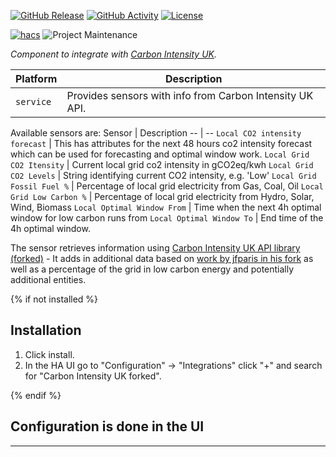 [![GitHub Release][releases-shield]][releases]
[![GitHub Activity][commits-shield]][commits]
[![License][license-shield]](LICENSE)

[![hacs][hacsbadge]][hacs]
![Project Maintenance][maintenance-shield]

_Component to integrate with [Carbon Intensity UK][carbon_intensity_uk]._

Platform | Description
-- | --
`service` | Provides sensors with info from Carbon Intensity UK API.

Available sensors are:
Sensor | Description
-- | --
`Local CO2 intensity forecast` | This has attributes for the next 48 hours co2 intensity forecast which can be used for forecasting and optimal window work. 
`Local Grid CO2 Itensity` | Current local grid co2 intensity in gCO2eq/kwh
`Local Grid CO2 Levels` | String identifying current CO2 intensity, e.g. 'Low'
`Local Grid Fossil Fuel %` | Percentage of local grid electricity from Gas, Coal, Oil
`Local Grid Low Carbon %` | Percentage of local grid electricity from Hydro, Solar, Wind, Biomass
`Local Optimal Window From` | Time when the next 4h optimal window for low carbon runs from
`Local Optimal Window To` | End time of the 4h optimal window. 

The sensor retrieves information using [Carbon Intensity UK API library (forked)](https://github.com/alanmcgore/carbonintensity) - It adds in additional data based on [work by jfparis in his fork](https://github.com/jfparis/sensor.carbon_intensity_uk) as well as a percentage of the grid in low carbon energy and potentially additional entities. 


{% if not installed %}
## Installation

1. Click install.
1. In the HA UI go to "Configuration" -> "Integrations" click "+" and search for "Carbon Intensity UK forked".

{% endif %}


## Configuration is done in the UI

<!---->

***

[carbon_intensity_uk]: https://github.com/alanmcgore/sensor.carbon_intensity_uk
[commits-shield]: https://img.shields.io/github/commit-activity/y/alanmcgore/sensor.carbon_intensity_uk?style=for-the-badge
[commits]: https://github.com/alanmcgore/sensor.carbon_intensity_uk/commits/master
[hacs]: https://github.com/hacs/integration
[hacsbadge]: https://img.shields.io/badge/HACS-Custom-orange.svg?style=for-the-badge
[attributesimg]: attributes.png
[license-shield]: https://img.shields.io/github/license/alanmcgore/sensor.carbon_intensity_uk.svg?style=for-the-badge
[maintenance-shield]: https://img.shields.io/badge/maintainer-Alan%20Gore%20%40alanmcgore-blue.svg?style=for-the-badge
[releases-shield]: https://img.shields.io/github/release/alanmcgore/sensor.carbon_intensity_uk.svg?style=for-the-badge
[releases]: https://github.com/alanmcgore/sensor.carbon_intensity_uk/releases
